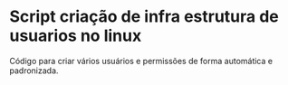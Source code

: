 # Script criação de infra estrutura de usuarios no linux
Código para criar vários usuários e permissões de forma automática e padronizada.
